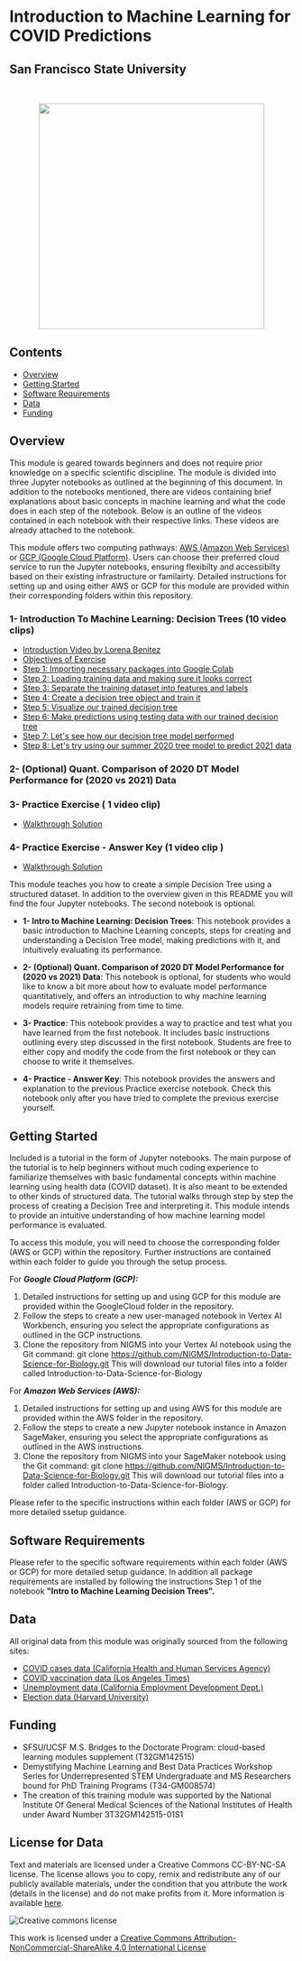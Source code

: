 # Introduction to Machine Learning for COVID Predictions
## San Francisco State University   

<br>
<p align="center">
    <img src="images/SFSU-course-card-2.png" width="400" />
</p>

## Contents

+ [Overview](#overview)
+ [Getting Started](#getting-started)
+ [Software Requirements](#software-requirements)
+ [Data](#data)
+ [Funding](#funding)


## **Overview**

This module is geared towards beginners and does not require prior knowledge on a specific scientific discipline. The module is divided into three Jupyter notebooks as outlined at the beginning of this document. In addition to the notebooks mentioned, there are videos containing brief explanations about basic concepts in machine learning and what the code does in each step of the notebook. Below is an outline of the videos contained in each notebook with their respective links. These videos are already attached to the notebook.

This module offers two computing pathways: [AWS (Amazon Web Services)](https://github.com/NIGMS/Introduction-to-Data-Science-for-Biology/tree/master/AWS) or [GCP (Google Cloud Platform)](https://github.com/NIGMS/Introduction-to-Data-Science-for-Biology/tree/master/GoogleCloud). Users can choose their preferred cloud service to run the Jupyter notebooks, ensuring flexibilty and accessibilty based on their existing infrastructure or familairty. Detailed instructions for setting up and using either AWS or GCP for this module are provided within their corresponding folders within this repository. 

### 1- Introduction To Machine Learning: Decision Trees (10 video clips)

- [Introduction Video by Lorena Benitez](https://youtu.be/e3tGQykFC5M)
- [Objectives of Exercise](https://youtu.be/_kAjJ8rJwfU)
- [Step 1: Importing necessary packages into Google Colab](https://youtu.be/jPIQbpdTkbM)
- [Step 2: Loading training data and making sure it looks correct](https://youtu.be/z9dcLYg65uk)
- [Step 3: Separate the training dataset into features and labels](https://youtu.be/qh8C0QRECWU)
- [Step 4: Create a decision tree object and train it](https://youtu.be/M6gY_JywOys)
- [Step 5: Visualize our trained decision tree](https://youtu.be/cFk6vmfU48w)
- [Step 6: Make predictions using testing data with our trained decision tree](https://youtu.be/LtD93dB5JzU)
- [Step 7: Let's see how our decision tree model performed](https://youtu.be/0VK4sLz2wrc)
- [Step 8: Let's try using our summer 2020 tree model to predict 2021 data](https://youtu.be/2r3ZpwM6xDQ)

### 2-  (Optional) Quant. Comparison of 2020 DT Model Performance for (2020 vs 2021) Data

### 3-  Practice Exercise ( 1 video clip)
- [Walkthrough Solution](https://youtu.be/eHI4wMjSGuU)
### 4- Practice Exercise - Answer Key (1 video clip )
- [Walkthrough Solution](https://youtu.be/eHI4wMjSGuU)

This module teaches you how to create a simple Decision Tree using a structured dataset. In addition to the overview given in this README you will find the four Jupyter notebooks. The second notebook is optional.

- **1- Intro to Machine Learning: Decision Trees**: This notebook provides a basic introduction to Machine Learning concepts, steps for creating and understanding a Decision Tree model, making predictions with it, and intuitively evaluating its performance. 

- **2- (Optional) Quant. Comparison of 2020 DT Model Performance for (2020 vs 2021) Data**: This notebook is optional, for students who would like to know a bit more about how to evaluate model performance quantitatively, and offers an introduction to why machine learning models require retraining from time to time. 

- **3- Practice**: This notebook provides a way to practice and test what you have learned from the first notebook. It includes basic instructions outlining every step discussed in the first notebook. Students are free to either copy and modify the code from the first notebook or they can choose to write it themselves.

- **4- Practice - Answer Key**: This notebook provides the answers and explanation to the previous Practice exercise notebook. Check this notebook only after you have tried to complete the previous exercise yourself. 


## **Getting Started**

Included is a tutorial in the form of Jupyter notebooks. The main purpose of the tutorial is to help beginners without much coding experience to familiarize themselves with basic fundamental concepts within machine learning using health data (COVID dataset). It is also meant to be extended to other kinds of structured data. The tutorial walks through step by step the process of creating a Decision Tree and interpreting it. This module intends to provide an intuitive understanding of how machine learning model performance is evaluated. 

To access this module, you will need to choose the corresponding folder (AWS or GCP) within the repository. Further instructions are contained within each folder to guide you through the setup process.

For ***Google Cloud Platform (GCP):***
1. Detailed instructions for setting up and using GCP for this module are provided within the GoogleCloud folder in the repository. 
2. Follow the steps to create a new user-managed notebook in Vertex AI Workbench, ensuring you select the appropriate configurations as outlined in the GCP instructions.
3. Clone the repository from NIGMS into your Vertex AI notebook using the Git command: 
    git clone https://github.com/NIGMS/Introduction-to-Data-Science-for-Biology.git 
    This will download our tutorial files into a folder called Introduction-to-Data-Science-for-Biology
    
For ***Amazon Web Services (AWS):*** 
1. Detailed instructions for setting up and using AWS for this module are provided within the AWS folder in the repository. 
2. Follow the steps to create a new Jupyter notebook instance in Amazon SageMaker, ensuring you select the appropriate configurations as outlined in the AWS instructions.
3. Clone the repository from NIGMS into your SageMaker notebook using the Git command: 
    git clone https://github.com/NIGMS/Introduction-to-Data-Science-for-Biology.git 
    This will download our tutorial files into a folder called Introduction-to-Data-Science-for-Biology.
    
Please refer to the specific instructions within each folder (AWS or GCP) for more detailed ssetup guidance.


## **Software Requirements**

Please refer to the specific software requirements within each folder (AWS or GCP) for more detailed setup guidance. In addition all package requirements are installed by following the instructions Step 1 of the notebook **"Intro to Machine Learning Decision Trees".**
    
    
## **Data** 

All original data from this module was originally sourced from the following sites: 

- [COVID cases data (California Health and Human Services Agency)](https://data.chhs.ca.gov/dataset/covid-19-time-series-metrics-by-county-and-state/resource/046cdd2b-31e5-4d34-9ed3-b48cdbc4be7a)
- [COVID vaccination data (Los Angeles Times)](https://github.com/datadesk/california-coronavirus-data)
- [Unemployment data (California Employment Development Dept.)](https://labormarketinfo.edd.ca.gov/data/unemployment-and-labor-force.html)
- [Election data (Harvard University)](https://dataverse.harvard.edu/dataset.xhtml?persistentId=doi:10.7910/DVN/VOQCHQ)


## **Funding**

- SFSU/UCSF M.S. Bridges to the Doctorate Program: cloud-based learning modules supplement (T32GM142515)
- Demystifying Machine Learning and Best Data Practices Workshop Series for Underrepresented STEM Undergraduate and MS Researchers bound for PhD Training Programs (T34-GM008574)
- The creation of this training module was supported by the National Institute Of General Medical Sciences of the National Institutes of Health under Award Number 3T32GM142515-01S1

## **License for Data**

Text and materials are licensed under a Creative Commons CC-BY-NC-SA license. The license allows you to copy, remix and redistribute any of our publicly available materials, under the condition that you attribute the work (details in the license) and do not make profits from it. More information is available [here](https://tilburgsciencehub.com/about).

![Creative commons license](https://i.creativecommons.org/l/by-nc-sa/4.0/88x31.png)

This work is licensed under a [Creative Commons Attribution-NonCommercial-ShareAlike 4.0 International License](http://creativecommons.org/licenses/by-nc-sa/4.0/)
